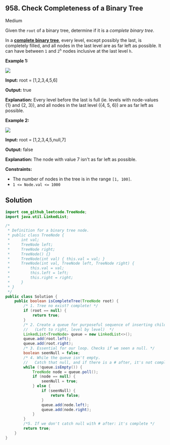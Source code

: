 ## 958\. Check Completeness of a Binary Tree

Medium

Given the `root` of a binary tree, determine if it is a _complete binary tree_.

In a **[complete binary tree](http://en.wikipedia.org/wiki/Binary_tree#Types_of_binary_trees)**, every level, except possibly the last, is completely filled, and all nodes in the last level are as far left as possible. It can have between `1` and <code>2<sup>h</sup></code> nodes inclusive at the last level `h`.

**Example 1:**

![](https://assets.leetcode.com/uploads/2018/12/15/complete-binary-tree-1.png)

**Input:** root = [1,2,3,4,5,6]

**Output:** true

**Explanation:** Every level before the last is full (ie. levels with node-values {1} and {2, 3}), and all nodes in the last level ({4, 5, 6}) are as far left as possible.

**Example 2:**

![](https://assets.leetcode.com/uploads/2018/12/15/complete-binary-tree-2.png)

**Input:** root = [1,2,3,4,5,null,7]

**Output:** false

**Explanation:** The node with value 7 isn't as far left as possible.

**Constraints:**

*   The number of nodes in the tree is in the range `[1, 100]`.
*   `1 <= Node.val <= 1000`

## Solution

```java
import com_github_leetcode.TreeNode;
import java.util.LinkedList;

/*
 * Definition for a binary tree node.
 * public class TreeNode {
 *     int val;
 *     TreeNode left;
 *     TreeNode right;
 *     TreeNode() {}
 *     TreeNode(int val) { this.val = val; }
 *     TreeNode(int val, TreeNode left, TreeNode right) {
 *         this.val = val;
 *         this.left = left;
 *         this.right = right;
 *     }
 * }
 */
public class Solution {
    public boolean isCompleteTree(TreeNode root) {
        /* 1. Tree no exist? complete! */
        if (root == null) {
            return true;
        }
        /* 2. Create a queue for purposeful sequence of inserting children nodes
        //   (Left to right, level by level)  */
        LinkedList<TreeNode> queue = new LinkedList<>();
        queue.add(root.left);
        queue.add(root.right);
        /* 3. Essential for our loop. Checks if we seen a null. */
        boolean seenNull = false;
        /* 4. While the queue isn't empty.
        //   Catch that null, and if there is a # after, it's not complete */
        while (!queue.isEmpty()) {
            TreeNode node = queue.poll();
            if (node == null) {
                seenNull = true;
            } else {
                if (seenNull) {
                    return false;
                }
                queue.add(node.left);
                queue.add(node.right);
            }
        }
        /*5. If we don't catch null with # after: it's complete */
        return true;
    }
}
```